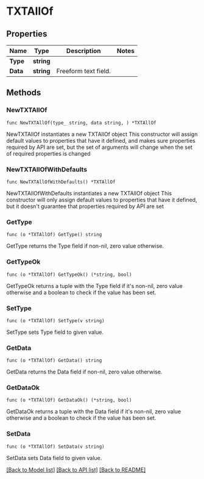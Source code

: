 # TXTAllOf

## Properties

Name | Type | Description | Notes
------------ | ------------- | ------------- | -------------
**Type** | **string** |  | 
**Data** | **string** | Freeform text field. | 

## Methods

### NewTXTAllOf

`func NewTXTAllOf(type_ string, data string, ) *TXTAllOf`

NewTXTAllOf instantiates a new TXTAllOf object
This constructor will assign default values to properties that have it defined,
and makes sure properties required by API are set, but the set of arguments
will change when the set of required properties is changed

### NewTXTAllOfWithDefaults

`func NewTXTAllOfWithDefaults() *TXTAllOf`

NewTXTAllOfWithDefaults instantiates a new TXTAllOf object
This constructor will only assign default values to properties that have it defined,
but it doesn't guarantee that properties required by API are set

### GetType

`func (o *TXTAllOf) GetType() string`

GetType returns the Type field if non-nil, zero value otherwise.

### GetTypeOk

`func (o *TXTAllOf) GetTypeOk() (*string, bool)`

GetTypeOk returns a tuple with the Type field if it's non-nil, zero value otherwise
and a boolean to check if the value has been set.

### SetType

`func (o *TXTAllOf) SetType(v string)`

SetType sets Type field to given value.


### GetData

`func (o *TXTAllOf) GetData() string`

GetData returns the Data field if non-nil, zero value otherwise.

### GetDataOk

`func (o *TXTAllOf) GetDataOk() (*string, bool)`

GetDataOk returns a tuple with the Data field if it's non-nil, zero value otherwise
and a boolean to check if the value has been set.

### SetData

`func (o *TXTAllOf) SetData(v string)`

SetData sets Data field to given value.



[[Back to Model list]](../README.md#documentation-for-models) [[Back to API list]](../README.md#documentation-for-api-endpoints) [[Back to README]](../README.md)


